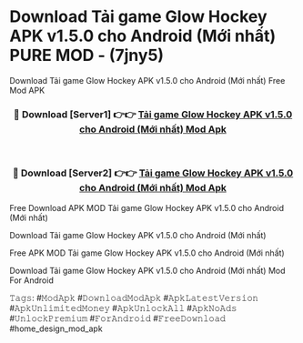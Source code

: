 # Download Tải game Glow Hockey APK v1.5.0 cho Android (Mới nhất) PURE MOD - (7jny5)
Download Tải game Glow Hockey APK v1.5.0 cho Android (Mới nhất) Free Mod APK

<div align="center">
<h3>🔴 Download [Server1] 👉👉 <a href="https://apk-comot.site?title=Tải_game_Glow_Hockey_APK_v1.5.0_cho_Android_(Mới_nhất)">Tải game Glow Hockey APK v1.5.0 cho Android (Mới nhất) Mod Apk</a></h3><br>

<h3>🔴 Download [Server2] 👉👉 <a href="https://apk-comot.site?title=Tải_game_Glow_Hockey_APK_v1.5.0_cho_Android_(Mới_nhất)">Tải game Glow Hockey APK v1.5.0 cho Android (Mới nhất) Mod Apk</a></h3>
</div>


Free Download APK MOD Tải game Glow Hockey APK v1.5.0 cho Android (Mới nhất)

Download Tải game Glow Hockey APK v1.5.0 cho Android (Mới nhất) 

Free APK MOD Tải game Glow Hockey APK v1.5.0 cho Android (Mới nhất) 

Download Tải game Glow Hockey APK v1.5.0 cho Android (Mới nhất) Mod For Android

𝚃𝚊𝚐𝚜: #𝙼𝚘𝚍𝙰𝚙𝚔 #𝙳𝚘𝚠𝚗𝚕𝚘𝚊𝚍𝙼𝚘𝚍𝙰𝚙𝚔 #𝙰𝚙𝚔𝙻𝚊𝚝𝚎𝚜𝚝𝚅𝚎𝚛𝚜𝚒𝚘𝚗 #𝙰𝚙𝚔𝚄𝚗𝚕𝚒𝚖𝚒𝚝𝚎𝚍𝙼𝚘𝚗𝚎𝚢 #𝙰𝚙𝚔𝚄𝚗𝚕𝚘𝚌𝚔𝙰𝚕𝚕 #𝙰𝚙𝚔𝙽𝚘𝙰𝚍𝚜 #𝚄𝚗𝚕𝚘𝚌𝚔𝙿𝚛𝚎𝚖𝚒𝚞𝚖 #𝙵𝚘𝚛𝙰𝚗𝚍𝚛𝚘𝚒𝚍 #𝙵𝚛𝚎𝚎𝙳𝚘𝚠𝚗𝚕𝚘𝚊𝚍 #home_design_mod_apk